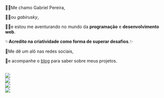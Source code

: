 🙋‍♂️Me chamo Gabriel Pereira,

🧙‍♂️ou *gabirusky*,

👨‍💻e estou me aventurando no mundo da **programação** e **desenvolvimento web**.

✨**Acredito na criatividade como forma de superar desafios**.✨

👋Me dê um alô nas redes sociais,

🤖e acompanhe o [blog](gabirusky.com) para saber sobre meus projetos.

<br>
<a href="https://facebook.com/gabirusky">
  <img src="https://img.shields.io/badge/fb-blue"> 
</a> 
<br>
<a href="mail:gpereiragsantos@gmail.com"> 
  <img src="https://img.shields.io/badge/gmail-red"> 
</a> 
<br>
<a href="#"> 
  <img src="https://img.shields.io/badge/twitter-informational"> 
</a>
<br>
<a href="https://instagram.com/gabirusky"> 
  <img src="https://img.shields.io/badge/instagram-blueviolet"> 
</a> 

